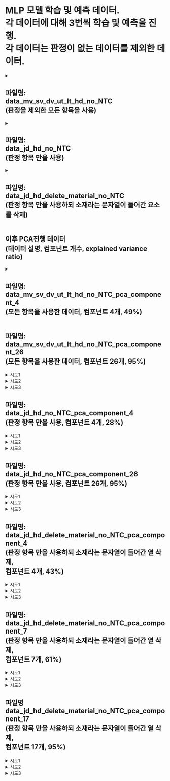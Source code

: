 MLP 모델 학습 및 예측 데이터.   
각 데이터에 대해 3번씩 학습 및 예측을 진행.   
각 데이터는 판정이 없는 데이터를 제외한 데이터.
===

<details>
<summary>

파일명:   
data_mv_sv_dv_ut_lt_hd_no_NTC   
(판정을 제외한 모든 항목을 사용)
---
</summary>

+ 시도1.   
   * Test Loss: 0.5478043556213379   
   Test Accuracy: 0.699999988079071   
   
   Confusion Matrix:
   /|Positive|Nagative|
   |:---:|:---:|:---:|
   Positive|0|21|
   Nagative|0|49|
    
   Accuracy: 0.7   
   Precision: 0.7   
   Recall: 1.0   
   F1 Score: 0.8235294117647058   
   
+ 시도2
   * Test Loss: 0.4584580361843109   
   Test Accuracy: 0.7571428418159485   
   
   Confusion Matrix:
   /|Positive|Nagative|
   |:---:|:---:|:---:|
   Positive|12|9|
   Nagative|8|41|
   
   Accuracy: 0.7571428571428571   
   Precision: 0.82   
   Recall: 0.8367346938775511   
   F1 Score: 0.8282828282828283 
    
+ 시도3
   * Test Loss: 0.5873710513114929   
   Test Accuracy: 0.699999988079071   
   
   Confusion Matrix:
   /|Positive|Nagative|
   |:---:|:---:|:---:|
   Positive|0|21|
   Nagative|0|49|
   
   Accuracy: 0.7   
   Precision: 0.7   
   Recall: 1.0   
   F1 Score: 0.8235294117647058   
</details>

<details>
<summary>
    
파일명:   
data_jd_hd_no_NTC   
(판정 항목 만을 사용)
---
</summary>   

+ 시도1
   *
   Test Loss: 0.3098602890968323   
   Test Accuracy: 0.8714285492897034   
     
   Confusion Matrix:   
   /|Positive|Nagative|
   |:---:|:---:|:---:|
   Positive|14|7|
   Nagative|2|47|
   
   Accuracy: 0.8714285714285714    
   Precision: 0.8703703703703703   
   Recall: 0.9591836734693877   
   F1 Score: 0.912621359223301   
      
+ 시도2
   *   
   Test Loss: 0.2470361441373825   
   Test Accuracy: 0.8714285492897034   
   
   Confusion Matrix:
   /|Positive|Nagative|
   |:---:|:---:|:---:|
   Positive|15|6|
   Nagative|3|46|
   
   Accuracy: 0.8714285714285714   
   Precision: 0.8846153846153846   
   Recall: 0.9387755102040817   
   F1 Score: 0.9108910891089109   

+ 시도3
   *
   Test Loss: 0.6667794585227966   
   Test Accuracy: 0.699999988079071   
   
   Confusion Matrix:
   /|Positive|Nagative|
   |:---:|:---:|:---:|
   Positive|0|21|
   Nagative|0|49|
   
   Accuracy: 0.7   
   Precision: 0.7   
   Recall: 1.0   
   F1 Score: 0.8235294117647058   
</details>

<details>
<summary>

파일명:   
data_jd_hd_delete_material_no_NTC   
(판정 항목 만을 사용하되 소재라는 문자열이 들어간 요소를 삭제)
---
</summary>

+ 시도1
   *
   Test Loss: 0.6681578159332275   
   Test Accuracy: 0.699999988079071   
   
   Confusion Matrix:   
   /|Positive|Nagative|
   |:---:|:---:|:---:|
   Positive|0|21|
   Nagative|0|49|
   
   Accuracy: 0.7   
   Precision: 0.7   
   Recall: 1.0   
   F1 Score: 0.8235294117647058   

+ 시도2
   *
   Test Loss: 0.22255265712738037   
   Test Accuracy: 0.8999999761581421   
   
   Confusion Matrix:
   /|Positive|Nagative|
   |:---:|:---:|:---:|
   Positive|15|6|
   Nagative|1|48|
   
   Accuracy: 0.9   
   Precision: 0.8888888888888888   
   Recall: 0.9795918367346939   
   F1 Score: 0.9320388349514563

+ 시도3
   *
   Test Loss: 0.20000457763671875   
   Test Accuracy: 0.9428571462631226   
   
   Confusion Matrix:
   /|Positive|Nagative|
   |:---:|:---:|:---:|
   Positive|18|3|
   Nagative|1|48|
   
   Accuracy: 0.9428571428571428   
   Precision: 0.9411764705882353   
   Recall: 0.9795918367346939   
   F1 Score: 0.96   
</details>

이후 PCA진행 데이터   
(데이터 설명, 컴포넌트 개수, explained variance ratio)
---

<details>
<summary>

파일명:   
data_mv_sv_dv_ut_lt_hd_no_NTC_pca_component_4   
(모든 항목을 사용한 데이터, 컴포넌트 4개, 49%)
---
</summary>
   
+ 시도1
   *
   Test Loss: 0.2921641767024994   
   Test Accuracy: 0.8714285492897034   
   
   Confusion Matrix:
   /|Positive|Nagative|
   |:---:|:---:|:---:|
   Positive|15|6|
   Nagative|3|46|
   
   Accuracy: 0.8714285714285714   
   Precision: 0.8846153846153846   
   Recall: 0.9387755102040817   
   F1 Score: 0.9108910891089109   

+ 시도2
   *
   Test Loss: 0.3355987071990967   
   Test Accuracy: 0.8285714387893677   
   
   Confusion Matrix:
   /|Positive|Nagative|
   |:---:|:---:|:---:|
   Positive|11|10|
   Nagative|2|47|

   Accuracy: 0.8285714285714286   
   Precision: 0.8245614035087719   
   Recall: 0.9591836734693877   
   F1 Score: 0.8867924528301887   

+ 시도3
   *
   Test Loss: 0.3451468050479889   
   Test Accuracy: 0.8714285492897034   
   
   Confusion Matrix:
   /|Positive|Nagative|
   |:---:|:---:|:---:|
   Positive|13|8|
   Nagative|1|48|

   Accuracy: 0.8714285714285714   
   Precision: 0.8571428571428571   
   Recall: 0.9795918367346939   
   F1 Score: 0.9142857142857143   
</details>

파일명:   
data_mv_sv_dv_ut_lt_hd_no_NTC_pca_component_26   
(모든 항목을 사용한 데이터, 컴포넌트 26개, 95%)
---
<details>
    <summary>시도1</summary>

    Test Loss: 0.645046055316925
    Test Accuracy: 0.699999988079071
    
    Confusion Matrix:
    [[ 0 21]
    [ 0 49]]
    Accuracy: 0.7
    Precision: 0.7
    Recall: 1.0
    F1 Score: 0.8235294117647058
</details>
<details>
    <summary>시도2</summary>

    Test Loss: 0.5980672836303711
    Test Accuracy: 0.699999988079071
    
    Confusion Matrix:
    [[ 0 21]
    [ 0 49]]
    Accuracy: 0.7
    Precision: 0.7
    Recall: 1.0
    F1 Score: 0.8235294117647058
</details>
<details>
    <summary>시도3</summary>

    Test Loss: 0.5498936176300049
    Test Accuracy: 0.699999988079071
    
    Confusion Matrix:
    [[ 0 21]
    [ 0 49]]
    Accuracy: 0.7
    Precision: 0.7
    Recall: 1.0
    F1 Score: 0.8235294117647058
</details>
    
파일명:   
data_jd_hd_no_NTC_pca_component_4   
(판정 항목 만을 사용, 컴포넌트 4개, 28%)
---
<details>
    <summary>시도1</summary>

    Test Loss: 0.2770636975765228
    Test Accuracy: 0.8999999761581421
    
    Confusion Matrix:
    [[17  4]
    [ 3 46]]
    Accuracy: 0.9
    Precision: 0.92
    Recall: 0.9387755102040817
    F1 Score: 0.9292929292929293
</details> 
<details>
    <summary>시도2</summary>

    Test Loss: 0.3183031380176544
    Test Accuracy: 0.8999999761581421
    
    Confusion Matrix:
    [[15  6]
    [ 1 48]]
    Accuracy: 0.9
    Precision: 0.8888888888888888
    Recall: 0.9795918367346939
    F1 Score: 0.9320388349514563
</details>
<details>
    <summary>시도3</summary>

    Test Loss: 0.303946852684021
    Test Accuracy: 0.9142857193946838
    
    Confusion Matrix:
    [[18  3]
    [ 3 46]]
    Accuracy: 0.9142857142857143
    Precision: 0.9387755102040817
    Recall: 0.9387755102040817
    F1 Score: 0.9387755102040817
</details>

파일명:   
data_jd_hd_no_NTC_pca_component_26   
(판정 항목 만을 사용, 컴포넌트 26개, 95%)
---
<details>
    <summary>시도1</summary>

    Test Loss: 0.6786163449287415
    Test Accuracy: 0.699999988079071
    
    Confusion Matrix:
    [[ 3 18]
    [ 3 46]]
    Accuracy: 0.7
    Precision: 0.71875
    Recall: 0.9387755102040817
    F1 Score: 0.8141592920353983
</details>
<details>
    <summary>시도2</summary>

    Test Loss: 0.24743257462978363
    Test Accuracy: 0.8714285492897034
    
    Confusion Matrix:
    [[15  6]
    [ 3 46]]
    Accuracy: 0.8714285714285714
    Precision: 0.8846153846153846
    Recall: 0.9387755102040817
    F1 Score: 0.9108910891089109
</details>
<details>
    <summary>시도3</summary>

    Test Loss: 0.52480149269104
    Test Accuracy: 0.7142857313156128
    
    Confusion Matrix:
    [[ 1 20]
    [ 0 49]]
    Accuracy: 0.7142857142857143
    Precision: 0.7101449275362319
    Recall: 1.0
    F1 Score: 0.8305084745762712
</details>

파일명:   
data_jd_hd_delete_material_no_NTC_pca_component_4   
(판정 항목 만을 사용하되 소재라는 문자열이 들어간 열 삭제,   
컴포넌트 4개, 43%)
---
<details>
    <summary>시도1</summary>

    Test Loss: 0.14326536655426025
    Test Accuracy: 0.9428571462631226
    
    Confusion Matrix:
    [[17  4]
    [ 0 49]]
    Accuracy: 0.9428571428571428
    Precision: 0.9245283018867925
    Recall: 1.0
    F1 Score: 0.9607843137254902
</details>
<details>
    <summary>시도2</summary>

    Test Loss: 0.16238410770893097
    Test Accuracy: 0.9142857193946838
    
    Confusion Matrix:
    [[17  4]
    [ 2 47]]
    Accuracy: 0.9142857142857143
    Precision: 0.9215686274509803
    Recall: 0.9591836734693877
    F1 Score: 0.94
</details>
<details>
    <summary>시도3</summary>

    Test Loss: 0.14559824764728546
    Test Accuracy: 0.9142857193946838
    
    Confusion Matrix:
    [[16  5]
    [ 1 48]]
    Accuracy: 0.9142857142857143
    Precision: 0.9056603773584906
    Recall: 0.9795918367346939
    F1 Score: 0.9411764705882353
</details>

파일명:   
data_jd_hd_delete_material_no_NTC_pca_component_7   
(판정 항목 만을 사용하되 소재라는 문자열이 들어간 열 삭제,   
컴포넌트 7개, 61%)
---
<details>
    <summary>시도1</summary>

    Test Loss: 0.26741448044776917
    Test Accuracy: 0.9142857193946838
    
    Confusion Matrix:
    [[16  5]
    [ 1 48]]
    Accuracy: 0.9142857142857143
    Precision: 0.9056603773584906
    Recall: 0.9795918367346939
    F1 Score: 0.9411764705882353
</details>
<details>
    <summary>시도2</summary>

    Test Loss: 0.20400142669677734
    Test Accuracy: 0.9571428298950195
    
    Confusion Matrix:
    [[18  3]
    [ 0 49]]
    Accuracy: 0.9571428571428572
    Precision: 0.9423076923076923
    Recall: 1.0
    F1 Score: 0.9702970297029703
</details>
<details>
    <summary>시도3</summary>

    Test Loss: 0.15940316021442413
    Test Accuracy: 0.9285714030265808
    
    Confusion Matrix:
    [[18  3]
    [ 2 47]]
    Accuracy: 0.9285714285714286
    Precision: 0.94
    Recall: 0.9591836734693877
    F1 Score: 0.9494949494949495
</details>

파일명   
data_jd_hd_delete_material_no_NTC_pca_component_17   
(판정 항목 만을 사용하되 소재라는 문자열이 들어간 열 삭제,   
컴포넌트 17개, 95%)
---
<details>
    <summary>시도1</summary>

    Test Loss: 0.2762243449687958
    Test Accuracy: 0.9142857193946838
    
    Confusion Matrix:
    [[15  6]
    [ 0 49]]
    Accuracy: 0.9142857142857143
    Precision: 0.8909090909090909
    Recall: 1.0
    F1 Score: 0.9423076923076923
</details>
<details>
    <summary>시도2</summary>

    Test Loss: 0.1931239515542984
    Test Accuracy: 0.9428571462631226
    
    Confusion Matrix:
    [[18  3]
    [ 1 48]]
    Accuracy: 0.9428571428571428
    Precision: 0.9411764705882353
    Recall: 0.9795918367346939
    F1 Score: 0.96
</details> 
<details>
    <summary>시도3</summary>

    Test Loss: 0.654637336730957
    Test Accuracy: 0.699999988079071
    
    Confusion Matrix:
    [[ 0 21]
    [ 0 49]]
    Accuracy: 0.7
    Precision: 0.7
    Recall: 1.0
    F1 Score: 0.8235294117647058
</details>

